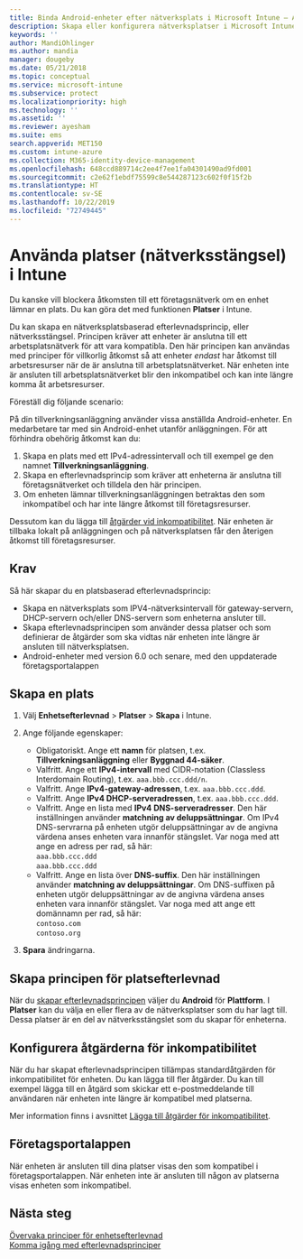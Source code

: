 ```yaml
---
title: Binda Android-enheter efter nätverksplats i Microsoft Intune – Azure | Microsoft Docs
description: Skapa eller konfigurera nätverksplatser i Microsoft Intune för Android-enheter. Du kan märka enheter som inkompatibla baserat på enhetens nätverksplats. Om enheten ansluter utanför nätverksplatsen kan du blockera åtkomsten till företagsresurser.
keywords: ''
author: MandiOhlinger
ms.author: mandia
manager: dougeby
ms.date: 05/21/2018
ms.topic: conceptual
ms.service: microsoft-intune
ms.subservice: protect
ms.localizationpriority: high
ms.technology: ''
ms.assetid: ''
ms.reviewer: ayesham
ms.suite: ems
search.appverid: MET150
ms.custom: intune-azure
ms.collection: M365-identity-device-management
ms.openlocfilehash: 648ccd889714c2ee4f7ee1fa04301490ad9fd001
ms.sourcegitcommit: c2e62f1ebdf75599c8e544287123c602f0f15f2b
ms.translationtype: HT
ms.contentlocale: sv-SE
ms.lasthandoff: 10/22/2019
ms.locfileid: "72749445"
---
```

# <a name="use-locations-network-fence-in-intune"></a>Använda platser (nätverksstängsel) i Intune

Du kanske vill blockera åtkomsten till ett företagsnätverk om en enhet lämnar en plats. Du kan göra det med funktionen **Platser** i Intune. 

Du kan skapa en nätverksplatsbaserad efterlevnadsprincip, eller nätverksstängsel. Principen kräver att enheter är anslutna till ett arbetsplatsnätverk för att vara kompatibla. Den här principen kan användas med principer för villkorlig åtkomst så att enheter *endast* har åtkomst till arbetsresurser när de är anslutna till arbetsplatsnätverket. När enheten inte är ansluten till arbetsplatsnätverket blir den inkompatibel och kan inte längre komma åt arbetsresurser.

Föreställ dig följande scenario:

På din tillverkningsanläggning använder vissa anställda Android-enheter. En medarbetare tar med sin Android-enhet utanför anläggningen. För att förhindra obehörig åtkomst kan du:

1. Skapa en plats med ett IPv4-adressintervall och till exempel ge den namnet **Tillverkningsanläggning**.
2. Skapa en efterlevnadsprincip som kräver att enheterna är anslutna till företagsnätverket och tilldela den här principen.
3. Om enheten lämnar tillverkningsanläggningen betraktas den som inkompatibel och har inte längre åtkomst till företagsresurser.

Dessutom kan du lägga till [åtgärder vid inkompatibilitet](#configure-the-actions-for-noncompliance). När enheten är tillbaka lokalt på anläggningen och på nätverksplatsen får den återigen åtkomst till företagsresurser.

## <a name="prerequisites"></a>Krav

Så här skapar du en platsbaserad efterlevnadsprincip:

- Skapa en nätverksplats som IPV4-nätverksintervall för gateway-servern, DHCP-servern och/eller DNS-servern som enheterna ansluter till.
- Skapa efterlevnadsprincipen som använder dessa platser och som definierar de åtgärder som ska vidtas när enheten inte längre är ansluten till nätverksplatsen.
- Android-enheter med version 6.0 och senare, med den uppdaterade företagsportalappen

## <a name="create-a-location"></a>Skapa en plats

1. Välj **Enhetsefterlevnad** > **Platser** > **Skapa** i Intune.

2. Ange följande egenskaper:  

   - Obligatoriskt. Ange ett **namn** för platsen, t.ex. **Tillverkningsanläggning** eller **Byggnad 44-säker**.
   - Valfritt. Ange ett **IPv4-intervall** med CIDR-notation (Classless Interdomain Routing), t.ex. `aaa.bbb.ccc.ddd/n`.
   - Valfritt. Ange **IPv4-gateway-adressen**, t.ex. `aaa.bbb.ccc.ddd`.
   - Valfritt. Ange **IPv4 DHCP-serveradressen**, t.ex. `aaa.bbb.ccc.ddd`.
   - Valfritt. Ange en lista med **IPv4 DNS-serveradresser**. Den här inställningen använder **matchning av deluppsättningar**. Om IPv4 DNS-servrarna på enheten utgör deluppsättningar av de angivna värdena anses enheten vara innanför stängslet. Var noga med att ange en adress per rad, så här:  
     `aaa.bbb.ccc.ddd`  
     `aaa.bbb.ccc.ddd`
   - Valfritt. Ange en lista över **DNS-suffix**. Den här inställningen använder **matchning av deluppsättningar**. Om DNS-suffixen på enheten utgör deluppsättningar av de angivna värdena anses enheten vara innanför stängslet. Var noga med att ange ett domännamn per rad, så här:  
     `contoso.com`  
     `contoso.org`

3. **Spara** ändringarna.

## <a name="create-the-location-compliance-policy"></a>Skapa principen för platsefterlevnad

När du [skapar efterlevnadsprincipen](create-compliance-policy.md) väljer du **Android** för **Plattform**. I **Platser** kan du välja en eller flera av de nätverksplatser som du har lagt till. Dessa platser är en del av nätverksstängslet som du skapar för enheterna. 


## <a name="configure-the-actions-for-noncompliance"></a>Konfigurera åtgärderna för inkompatibilitet

När du har skapat efterlevnadsprincipen tillämpas standardåtgärden för inkompatibilitet för enheten. Du kan lägga till fler åtgärder. Du kan till exempel lägga till en åtgärd som skickar ett e-postmeddelande till användaren när enheten inte längre är kompatibel med platserna.

Mer information finns i avsnittet [Lägga till åtgärder för inkompatibilitet](actions-for-noncompliance.md).

## <a name="company-portal-app"></a>Företagsportalappen

När enheten är ansluten till dina platser visas den som kompatibel i företagsportalappen. När enheten inte är ansluten till någon av platserna visas enheten som inkompatibel.

## <a name="next-steps"></a>Nästa steg
[Övervaka principer för enhetsefterlevnad](compliance-policy-monitor.md)  
[Komma igång med efterlevnadsprinciper](device-compliance-get-started.md)
